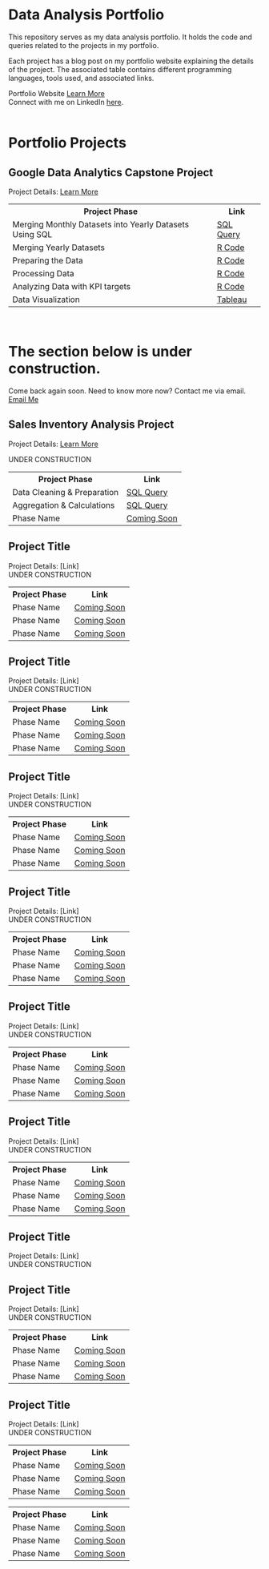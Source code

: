 # Data Analysis Portfolio
This repository serves as my data analysis portfolio.  It holds the code and queries related to the projects in my portfolio. 

Each project has a blog post on my portfolio website explaining the details of the project. The associated table contains different programming languages, tools used, and associated links. 

Portfolio Website <a href="www.claire-scanlon.com"> Learn More </a>
</br>
Connect with me on LinkedIn <a href="www.linkedin.com/in//clairescanlon">here</a>. 
</br>
</br>

<h1> Portfolio Projects </h1>

<h2><b> Google Data Analytics Capstone Project   </h2></b>
Project Details:  <a href="https://claire-scanlon.com/salesinventoryanalysis](https://claire-scanlon.com/google-capstone-project"> Learn More </a> 
</head>
<body>
 
</br>

<table>
 
  <tr>
<th>Project Phase</th>
<th> Link </th>
  </tr>
  
  <tr>
    <td> Merging Monthly Datasets into Yearly Datasets Using SQL </td></td>
    <td> <a href=" "> SQL Query </a> </td></td>
  </tr>
  
  <tr>
    <td> Merging Yearly Datasets </td></td>
    <td> <a href="https://github.com/clairescanlon/CyclisticBikeData/blob/c1fcdfb183789f8503098a1232a9161b6aaa0404/MergingYearlyDatasets"> R Code </a> </td></td>
  </tr>
  
  <tr>
    <td> Preparing the Data </td></td>
    <td> <a href="https://github.com/clairescanlon/CyclisticBikeData/blob/c1fcdfb183789f8503098a1232a9161b6aaa0404/DataPreparation"> R Code </a> </td></td>
  </tr>
 
  <tr>
    <td> Processing Data </td></td>
    <td> <a href="https://github.com/clairescanlon/CyclisticBikeData/blob/c1fcdfb183789f8503098a1232a9161b6aaa0404/ProcessingData"> R Code </a> </td></td>
  </tr>

   <tr>
    <td> Analyzing Data with KPI targets </td></td>
    <td> <a href="https://github.com/clairescanlon/CyclisticBikeData/blob/c1fcdfb183789f8503098a1232a9161b6aaa0404/AnalyzeKPIs"> R Code </a> </td></td>
  </tr>
  
  <tr>
    <td> Data Visualization </td></td>
    <td> <a href="https://public.tableau.com/views/CyclisticBikeRideData/MostPopularStartStations?:language=en-US&:display_count=n&:origin=viz_share_link"> Tableau </a> </td></td>
  </tr> 


</table>

</br>

<h1> The section below is under construction.  </h1>
Come back again soon. Need to know more now? 
 Contact me via email. 
<a href="mailto:clairehelenscanlon@gmail.com"> Email Me </a>


<h2><b> Sales Inventory Analysis Project </h2></b>
 Project Details:  <a href="https://claire-scanlon.com/salesinventoryanalysis"> Learn More </a> 

</br>

UNDER CONSTRUCTION
<table>
 
  <tr>
<th>Project Phase</th>
<th> Link </th>
  </tr>

  <tr>
    <td> Data Cleaning & Preparation </td></td>
    <td> <a href="https://github.com/clairescanlon/SalesInventoryAnalysis/blob/74e98266fe01e1ce7872eac8609a43e17b4c8097/DataCleaning_Prep"> SQL Query </a> </td></td>
  </tr>
  
  <tr>
    <td> Aggregation & Calculations </td></td>
    <td> <a href="https://github.com/clairescanlon/SalesInventoryAnalysis/blob/portfolio/Aggregation_Calculations"> SQL Query </a> </td></td>
  </tr>

   </tr>
  <tr>
    <td> Phase Name </td></td>
    <td> <a href="LINK"> Coming Soon </a> </td></td>
  </tr>
</table>

<h2><b> Project Title </h2></b>
 Project Details: [Link]
 </br>
 UNDER CONSTRUCTION
 </br>
<table>
 
  <tr>
<th>Project Phase</th>
<th> Link </th>
  </tr>
  <tr>
    <td> Phase Name </td></td>
    <td> <a href="LINK"> Coming Soon </a> </td></td>
  </tr>

   </tr>
  <tr>
    <td> Phase Name </td></td>
    <td> <a href="LINK"> Coming Soon </a> </td></td>
  </tr>

   </tr>
  <tr>
    <td> Phase Name </td></td>
    <td> <a href="LINK"> Coming Soon </a> </td></td>
  </tr>
</table>

<h2><b> Project Title </h2></b>
 Project Details: [Link] 
</br>  UNDER CONSTRUCTION  
</br>
<table>
 
  <tr>
<th>Project Phase</th>
<th> Link </th>
  </tr>
  <tr>
    <td> Phase Name </td></td>
    <td> <a href="LINK"> Coming Soon </a> </td></td>
  </tr>

   </tr>
  <tr>
    <td> Phase Name </td></td>
    <td> <a href="LINK"> Coming Soon </a> </td></td>
  </tr>

   </tr>
  <tr>
    <td> Phase Name </td></td>
    <td> <a href="LINK"> Coming Soon </a> </td></td>
  </tr>
</table>

<h2><b> Project Title </h2></b>
 Project Details: [Link]
</br>  
 UNDER CONSTRUCTION  
</br>
<table>
 
  <tr>
<th>Project Phase</th>
<th> Link </th>
  </tr>
  <tr>
    <td> Phase Name </td></td>
    <td> <a href="LINK"> Coming Soon </a> </td></td>
  </tr>

   </tr>
  <tr>
    <td> Phase Name </td></td>
    <td> <a href="LINK"> Coming Soon </a> </td></td>
  </tr>

   </tr>
  <tr>
    <td> Phase Name </td></td>
    <td> <a href="LINK"> Coming Soon </a> </td></td>
  </tr>
</table>

<h2><b> Project Title </h2></b>
 Project Details: [Link]
  </br>
 UNDER CONSTRUCTION
 </br>
<table>
 
  <tr>
<th>Project Phase</th>
<th> Link </th>
  </tr>
  <tr>
    <td> Phase Name </td></td>
    <td> <a href="LINK"> Coming Soon </a> </td></td>
  </tr>

   </tr>
  <tr>
    <td> Phase Name </td></td>
    <td> <a href="LINK"> Coming Soon </a> </td></td>
  </tr>

   </tr>
  <tr>
    <td> Phase Name </td></td>
    <td> <a href="LINK"> Coming Soon </a> </td></td>
  </tr>
</table>

<h2><b> Project Title </h2></b>
 Project Details: [Link]
  </br>
 UNDER CONSTRUCTION
 </br>
<table>
 
  <tr>
<th>Project Phase</th>
<th> Link </th>
  </tr>
  <tr>
    <td> Phase Name </td></td>
    <td> <a href="LINK"> Coming Soon </a> </td></td>
  </tr>

   </tr>
  <tr>
    <td> Phase Name </td></td>
    <td> <a href="LINK"> Coming Soon </a> </td></td>
  </tr>

   </tr>
  <tr>
    <td> Phase Name </td></td>
    <td> <a href="LINK"> Coming Soon </a> </td></td>
  </tr>
</table>

<h2><b> Project Title </h2></b>
 Project Details: [Link]
  </br>
 UNDER CONSTRUCTION
 </br>
<table>
 
  <tr>
<th>Project Phase</th>
<th> Link </th>
  </tr>
  <tr>
    <td> Phase Name </td></td>
    <td> <a href="LINK"> Coming Soon </a> </td></td>
  </tr>

   </tr>
  <tr>
    <td> Phase Name </td></td>
    <td> <a href="LINK"> Coming Soon </a> </td></td>
  </tr>

   </tr>
  <tr>
    <td> Phase Name </td></td>
    <td> <a href="LINK"> Coming Soon </a> </td></td>
  </tr>
</table>

<h2><b> Project Title </h2></b>
 Project Details: [Link]
  </br>
 UNDER CONSTRUCTION
 </br>
<table>
 
  <tr>
<th>Project Phase</th>
<th> Link </th>
  </tr>
  <tr>
    <td> Phase Name </td></td>
    <td> <a href="LINK"> Coming Soon </a> </td></td>
  </tr>

   </tr>
  <tr>
    <td> Phase Name </td></td>
    <td> <a href="LINK"> Coming Soon </a> </td></td>
  </tr>

   </tr>
  <tr>
    <td> Phase Name </td></td>
    <td> <a href="LINK"> Coming Soon </a> </td></td>
  </tr>

  <h2><b> Project Title </h2></b>
 Project Details: [Link]
  </br>
 UNDER CONSTRUCTION
 </br>
<table>
 
  <tr>
<th>Project Phase</th>
<th> Link </th>
  </tr>
  <tr>
    <td> Phase Name </td></td>
    <td> <a href="LINK"> Coming Soon </a> </td></td>
  </tr>

   </tr>
  <tr>
    <td> Phase Name </td></td>
    <td> <a href="LINK"> Coming Soon </a> </td></td>
  </tr>

   </tr>
  <tr>
    <td> Phase Name </td></td>
    <td> <a href="LINK"> Coming Soon </a> </td></td>
  </tr>

  <h2><b> Project Title </h2></b>
 Project Details: [Link]
  </br>
 UNDER CONSTRUCTION
 </br>
<table>
 
  <tr>
<th>Project Phase</th>
<th> Link </th>
  </tr>
  <tr>
    <td> Phase Name </td></td>
    <td> <a href="LINK"> Coming Soon </a> </td></td>
  </tr>

   </tr>
  <tr>
    <td> Phase Name </td></td>
    <td> <a href="LINK"> Coming Soon </a> </td></td>
  </tr>

   </tr>
  <tr>
    <td> Phase Name </td></td>
    <td> <a href="LINK"> Coming Soon </a> </td></td>
  </tr>
</table>
